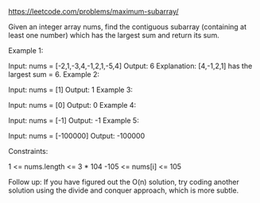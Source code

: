 https://leetcode.com/problems/maximum-subarray/

Given an integer array nums, find the contiguous subarray (containing at least one number) which has the largest sum and return its sum.

 

Example 1:

Input: nums = [-2,1,-3,4,-1,2,1,-5,4]
Output: 6
Explanation: [4,-1,2,1] has the largest sum = 6.
Example 2:

Input: nums = [1]
Output: 1
Example 3:

Input: nums = [0]
Output: 0
Example 4:

Input: nums = [-1]
Output: -1
Example 5:

Input: nums = [-100000]
Output: -100000
 

Constraints:

1 <= nums.length <= 3 * 104
-105 <= nums[i] <= 105

Follow up: If you have figured out the O(n) solution, try coding another solution using the divide and conquer approach, which is more subtle.
